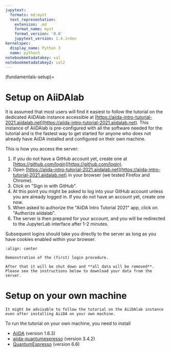 ```yaml
---
jupytext:
  formats: md:myst
  text_representation:
    extension: .md
    format_name: myst
    format_version: '0.8'
    jupytext_version: 1.4.1+dev
kernelspec:
  display_name: Python 3
  name: python3
notebookmetadatakey: val
notebookmetadatakey2: val2
---
```


(fundamentals-setup)=

# Setup on AiiDAlab

It is assumed that most users will find it easiest to follow the tutorial on the dedicated AiiDAlab instance accessible at [https://aiida-intro-tutorial-2021.aiidalab.net](https://aiida-intro-tutorial-2021.aiidalab.net).
This instance of AiiDAlab is pre-configured with all the software needed for the tutorial and is the fastest way to get started for anyone who does not already have AiiDA installed and configured on their own machine.

This is how you access the server:

  1. If you do not have a GitHub account yet, create one at [https://github.com/login](https://github.com/login).
  2. Open [https://aiida-intro-tutorial-2021.aiidalab.net](https://aiida-intro-tutorial-2021.aiidalab.net) in your browser (we tested Firefox and Chrome).
  3. Click on "Sign in with GitHub".
  4. At this point you might be asked to log into your GitHub account unless you are already logged in.
     If you do not have an account yet, create one now.
  5. When asked to authorize the "AiiDA Intro Tutorial 2021" app, click on "Authorize aiidalab".
  6. The server is then prepared for your account, and you will be redirected to the JupyterLab interface after 1-2 minutes.

Subsequent logins should take you directly to the server as long as you have cookies enabled within your browser.

```{figure} include/images/first-login.gif
:align: center

Demonstration of the (first) login procedure.

```

```{important} The tutorial server will be kept online for a few more days after the tutorial has eneded.
After that it will be shut down and **all data will be removed**.
Please see the instructions below to download your data from the server.
```

# Setup on your own machine

```{warning} The tutorial was tested on the AiiDAlab server introduced above.
It might be advisable to follow the tutorial on the AiiDAlab instance even after installing AiiDA on your own machine.
```

To run the tutorial on your own machine, you need to install

- [AiiDA](https://aiida.readthedocs.io/projects/aiida-core/en/latest/intro/get_started.html) (version 1.6.3)
- [aiida-quantumespresso](https://aiida-quantumespresso.readthedocs.io/en/latest/#installation) (version 3.4.2)
- [QuantumEspresso](https://www.quantum-espresso.org/) (version 6.6)

```{note} Version numbers indicate the versions with which the tutorial was tested.
```
